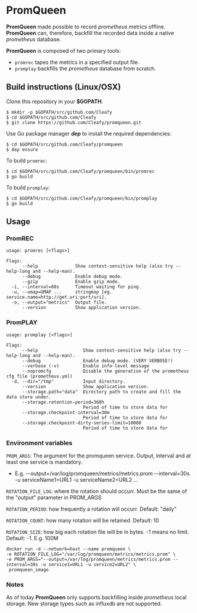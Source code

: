 # PromQueen
**PromQueen** made possible to record _prometheus_ metrics offline.
**PromQueen** can, therefore, backfill the recorded data inside a native _prometheus_ database.

**PromQueen** is composed of two primary tools:

- `promrec` tapes the metrics in a specified output file.
- `promplay` backfills the _prometheus_ database from scratch.

## Build instructions (Linux/OSX)

Clone this repository in your **$GOPATH**:

```
$ mkdir -p $GOPATH/src/github.com/Cleafy
$ cd $GOPATH/src/github.com/Cleafy
$ git clone https://github.com/Cleafy/promqueen.git
```

Use Go package manager ***dep*** to install the required dependencies:

```
$ cd $GOPATH/src/github.com/Cleafy/promqueen
$ dep ensure
```

To build `promrec`:

```
$ cd $GOPATH/src/github.com/Cleafy/promqueen/bin/promrec
$ go build
```

To build `promplay`:

```
$ cd $GOPATH/src/github.com/Cleafy/promqueen/bin/promplay
$ go build
```

## Usage

### PromREC

```
usage: promrec [<flags>]

Flags:
      --help              Show context-sensitive help (also try --help-long and --help-man).
      --debug             Enable debug mode.
      --gzip              Enable gzip mode.
  -i, --interval=60s      Timeout waiting for ping.
  -u, --umap=UMAP ...     stringmap [eg. service.name=http://get.uri:port/uri].
  -o, --output="metrics"  Output file.
      --version           Show application version.
```

### PromPLAY

```
usage: promplay [<flags>]

Flags:
      --help                 Show context-sensitive help (also try --help-long and --help-man).
      --debug                Enable debug mode. (VERY VERBOSE!)
      --verbose (-v)         Enable info-level message
      --nopromcfg            Disable the generation of the prometheus cfg file (prometheus.yml)
  -d, --dir="/tmp"           Input directory.
      --version              Show application version.
      --storage.path="data"  Directory path to create and fill the data store under.
      --storage.retention-period=360h
                             Period of time to store data for
      --storage.checkpoint-interval=30m
                             Period of time to store data for
      --storage.checkpoint-dirty-series-limit=10000
                             Period of time to store data for
```

### Environment variables

```PROM_ARGS```: The argument for the promqueen service. Output, interval and at least one service is mandatory. 
  - E.g. --output=/var/log/promqueen/metrics/metrics.prom --interval=30s -u serviceName1=URL1 -u serviceName2=URL2 ...


```ROTATION_FILE_LOG```: where the rotation should occurr. Must be the same of the "output" parameter in PROM_ARGS


```ROTATION_PERIOD```: how frequently a rotation will occurr. Default: "daily"

```ROTATION_COUNT```: how many rotation will be retained. Default: 10
 
```ROTATION_SIZE```: how big each rotation file will be in bytes. -1 means no limit. Default: -1. E.g. 100M


```
docker run -d --network=host --name promqueen \
-e ROTATION_FILE_LOG="/var/log/promqueen/metrics/metrics.prom" \
-e PROM_ARGS="--output=/var/log/promqueen/metrics/metrics.prom --interval=30s -u service1=URL1 -u service2=URL2" \
 promqueen_image
```

### Notes

As of today **PromQueen** only supports backfilling inside _prometheus_ local storage. New storage types such as influxdb are not supported.
